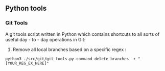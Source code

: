 ## Python tools

### Git Tools

A git tools script written in Python which contains shortcuts to all sorts of useful day - to - day operations in Git:
1. Remove all local branches based on a specific regex :
```shell script
python3 ./src/git/git_tools.py command delete-branches -r "[YOUR_REG_EX_HERE]"
```